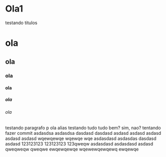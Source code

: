 # Ola1
testando titulos 
# ola
## ola
### ola
#### ola
##### ola
###### ola
testando  paragrafo
p ola
alias
testando tudo
tudo bem?
sim, nao?
tentando fazer commit
asdasdsa
asdasdsa
dasdasd
dasdasd
asdasd
asdasd
asdasd
asdasd
asdasd
wqewqewqe
wqewqe
wqe
asdasdasd
asdasdas
dasdasd
asdasd
123123123
123123123
123qweqw
asdasdasd
asdasdasd
asdasd
qweqweqw
qweqwe
ewqewqewqe
wqewewqewqewq
ewqewqe
